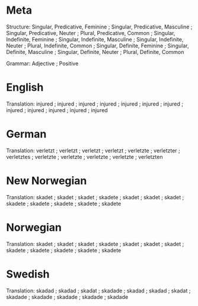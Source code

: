 Meta
====

Structure: Singular, Predicative, Feminine ; Singular, Predicative, Masculine ; Singular, Predicative, Neuter ; Plural, Predicative, Common ;
           Singular, Indefinite, Feminine  ; Singular, Indefinite, Masculine  ; Singular, Indefinite, Neuter  ; Plural, Indefinite, Common  ;
           Singular, Definite, Feminine    ; Singular, Definite, Masculine    ; Singular, Definite, Neuter    ; Plural, Definite, Common

Grammar:   Adjective ; Positive



English
=======

Translation: injured ; injured ; injured ; injured ;
             injured ; injured ; injured ; injured ;
             injured ; injured ; injured ; injured



German
======

Translation: verletzt  ; verletzt   ; verletzt   ; verletzt   ;
             verletzte ; verletzter ; verletztes ; verletzte  ;
             verletzte ; verletzte  ; verletzte  ; verletzten



New Norwegian
=============

Translation: skadet  ; skadet  ; skadet  ; skadete ;
             skadet  ; skadet  ; skadet  ; skadete ;
             skadete ; skadete ; skadete ; skadete



Norwegian
=========

Translation: skadet  ; skadet  ; skadet  ; skadete ;
             skadet  ; skadet  ; skadet  ; skadete ;
             skadete ; skadete ; skadete ; skadete



Swedish
=======

Translation: skadad  ; skadad  ; skadat  ; skadade ;
             skadad  ; skadad  ; skadat  ; skadade ;
             skadade ; skadade ; skadade ; skadade
